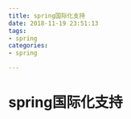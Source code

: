 ```yaml
---
title: spring国际化支持
date: 2018-11-19 23:51:13
tags:
- spring 
categories:
- spring

---
```


# spring国际化支持


